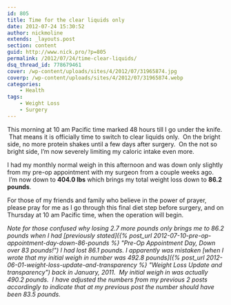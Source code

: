 ```yaml
---
id: 805
title: Time for the clear liquids only
date: 2012-07-24 15:30:52
author: nickmoline
extends: _layouts.post
section: content
guid: http://www.nick.pro/?p=805
permalink: /2012/07/24/time-clear-liquids/
dsq_thread_id: 778679461
cover: /wp-content/uploads/sites/4/2012/07/31965874.jpg
coverp: /wp-content/uploads/sites/4/2012/07/31965874.webp
categories:
    - Health
tags:
    - Weight Loss
    - Surgery
---
```

This morning at 10 am Pacific time marked 48 hours till I go under the knife.  That means it is officially time to switch to clear liquids only.  On the bright side, no more protein shakes until a few days after surgery.  On the not so bright side, I&#8217;m now severely limiting my caloric intake even more.

<!--more-->

I had my monthly normal weigh in this afternoon and was down only slightly from my pre-op appointment with my surgeon from a couple weeks ago.  I&#8217;m now down to **404.0 lbs** which brings my total weight loss down to **86.2 pounds**.

For those of my friends and family who believe in the power of prayer, please pray for me as I go through this final diet step before surgery, and on Thursday at 10 am Pacific time, when the operation will begin.

_Note for those confused why losing 2.7 more pounds only brings me to 86.2 pounds when I had [previously stated]({% post_url 2012-07-10-pre-op-appointment-day-down-86-pounds %} "Pre-Op Appointment Day, Down over 83 pounds!") I had lost 86.1 pounds. I apparently was mistaken [when I wrote that my initial weigh in number was 492.8 pounds]({% post_url 2012-06-01-weight-loss-update-and-transparency %} "Weight Loss Update and transparency") back in January, 2011.  My initial weigh in was actually 490.2 pounds.  I have adjusted the numbers from my previous 2 posts accordingly to indicate that at my previous post the number should have been 83.5 pounds._
